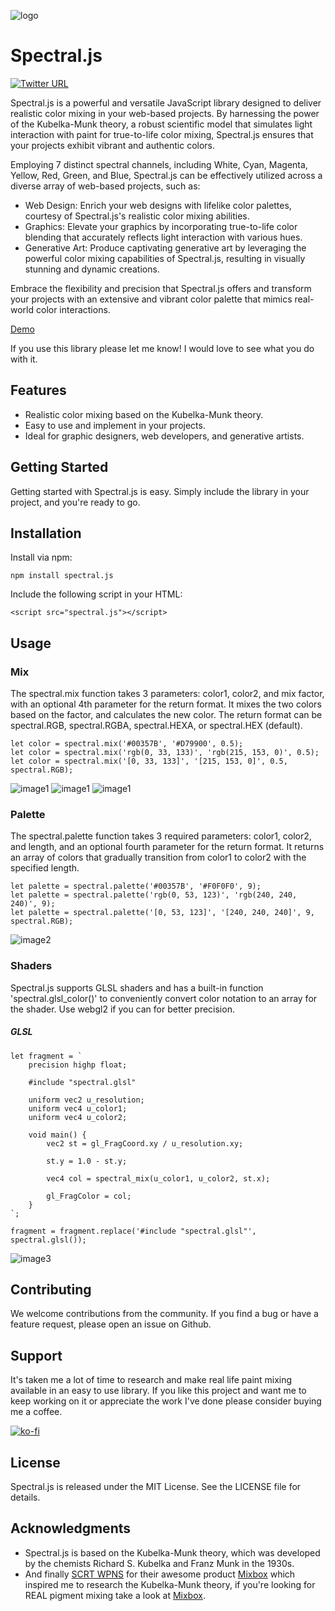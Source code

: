 ![logo](/images/logo.png)
# Spectral.js
[![Twitter URL](https://img.shields.io/twitter/url/https/twitter.com/onedayofcrypto.svg?style=social&label=Follow%20%40onedayofcrypto)](https://twitter.com/bukotsunikki)

Spectral.js is a powerful and versatile JavaScript library designed to deliver realistic color mixing in your web-based projects. By harnessing the power of the Kubelka-Munk theory, a robust scientific model that simulates light interaction with paint for true-to-life color mixing, Spectral.js ensures that your projects exhibit vibrant and authentic colors.

Employing 7 distinct spectral channels, including White, Cyan, Magenta, Yellow, Red, Green, and Blue, Spectral.js can be effectively utilized across a diverse array of web-based projects, such as:

- Web Design: Enrich your web designs with lifelike color palettes, courtesy of Spectral.js's realistic color mixing abilities.
- Graphics: Elevate your graphics by incorporating true-to-life color blending that accurately reflects light interaction with various hues.
- Generative Art: Produce captivating generative art by leveraging the powerful color mixing capabilities of Spectral.js, resulting in visually stunning and dynamic creations.

Embrace the flexibility and precision that Spectral.js offers and transform your projects with an extensive and vibrant color palette that mimics real-world color interactions.

[Demo](https://onedayofcrypto.art/)

If you use this library please let me know! I would love to see what you do with it.

## Features
- Realistic color mixing based on the Kubelka-Munk theory.
- Easy to use and implement in your projects.
- Ideal for graphic designers, web developers, and generative artists.

## Getting Started
Getting started with Spectral.js is easy. Simply include the library in your project, and you're ready to go.

## Installation
Install via npm:

	npm install spectral.js
Include the following script in your HTML:

	<script src="spectral.js"></script>

## Usage

### Mix
The spectral.mix function takes 3 parameters: color1, color2, and mix factor, with an optional 4th parameter for the return format. It mixes the two colors based on the factor, and calculates the new color.
The return format can be spectral.RGB, spectral.RGBA, spectral.HEXA, or spectral.HEX (default).

	let color = spectral.mix('#00357B', '#D79900', 0.5);
	let color = spectral.mix('rgb(0, 33, 133)', 'rgb(215, 153, 0)', 0.5);
	let color = spectral.mix('[0, 33, 133]', '[215, 153, 0]', 0.5, spectral.RGB);

![image1](/images/image1.png)
![image1](/images/image5.png)
![image1](/images/image6.png)

### Palette
The spectral.palette function takes 3 required parameters: color1, color2, and length, and an optional fourth parameter for the return format. It returns an array of colors that gradually transition from color1 to color2 with the specified length.

	let palette = spectral.palette('#00357B', '#F0F0F0', 9);
	let palette = spectral.palette('rgb(0, 53, 123)', 'rgb(240, 240, 240)', 9);
	let palette = spectral.palette('[0, 53, 123]', '[240, 240, 240]', 9, spectral.RGB);

![image2](/images/image2.png)

### Shaders
Spectral.js supports GLSL shaders and has a built-in function 'spectral.glsl_color()' to conveniently convert color notation to an array for the shader. 
Use webgl2 if you can for better precision.

##### GLSL
	let fragment = `
	    precision highp float;

	    #include "spectral.glsl"

	    uniform vec2 u_resolution;
	    uniform vec4 u_color1;
	    uniform vec4 u_color2;
	    
	    void main() {
	        vec2 st = gl_FragCoord.xy / u_resolution.xy;

	        st.y = 1.0 - st.y;

	        vec4 col = spectral_mix(u_color1, u_color2, st.x); 

	        gl_FragColor = col;
	    }
	`;

	fragment = fragment.replace('#include "spectral.glsl"', spectral.glsl());

![image3](/images/image3.png)

## Contributing
We welcome contributions from the community. If you find a bug or have a feature request, please open an issue on Github.

## Support
It's taken me a lot of time to research and make real life paint mixing available in an easy to use library.
If you like this project and want me to keep working on it or appreciate the work I've done please consider buying me a coffee.

[![ko-fi](https://ko-fi.com/img/githubbutton_sm.svg)](https://ko-fi.com/C0C2KEHZW)

## License
Spectral.js is released under the MIT License. See the LICENSE file for details.

## Acknowledgments
- Spectral.js is based on the Kubelka-Munk theory, which was developed by the chemists Richard S. Kubelka and Franz Munk in the 1930s.
- And finally [SCRT WPNS](https://scrtwpns.com/) for their awesome product [Mixbox](https://scrtwpns.com/mixbox/) which inspired me to research the Kubelka-Munk theory, if you're looking for REAL pigment mixing take a look at [Mixbox](https://scrtwpns.com/mixbox/).